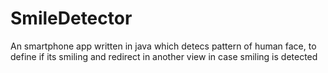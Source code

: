 # SmileDetector
An smartphone app written in java which detecs pattern of human face, to define if its smiling and redirect in another view in case smiling is detected
